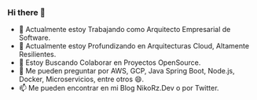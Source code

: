 ### Hi there 👋

- 🔭 Actualmente estoy Trabajando como Arquitecto Empresarial de Software.
- 🌱 Actualmente estoy Profundizando en Arquitecturas Cloud, Altamente Resilientes.
- 👯 Estoy Buscando Colaborar en Proyectos OpenSource.
- 💬 Me pueden preguntar por AWS, GCP, Java Spring Boot, Node.js, Docker, Microservicios, entre otros 😄.
- 📫 Me pueden encontrar en mi Blog NikoRz.Dev o por Twitter.
<!--
**NikoRozo/NikoRozo** is a ✨ _special_ ✨ repository because its `README.md` (this file) appears on your GitHub profile.

Here are some ideas to get you started:

- 🔭 I’m currently working on ...
- 🌱 I’m currently learning ...
- 👯 I’m looking to collaborate on ...
- 🤔 I’m looking for help with ...
- 💬 Ask me about ...
- 📫 How to reach me: ...
- 😄 Pronouns: ...
- ⚡ Fun fact: ...
-->
